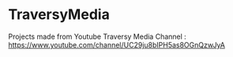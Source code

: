 # TraversyMedia

Projects made from Youtube Traversy Media Channel : https://www.youtube.com/channel/UC29ju8bIPH5as8OGnQzwJyA
